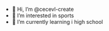 - 👋 Hi, I’m @cecevl-create
- 👀 I’m interested in sports 
- 🌱 I’m currently learning i high school

<!---
cecevl-create/cecevl-create is a ✨ special ✨ repository because its `README.md` (this file) appears on your GitHub profile.
You can click the Preview link to take a look at your changes.
--->
